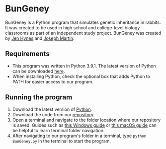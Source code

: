 # BunGeney
BunGeney is a Python program that simulates genetic inheritance in rabbits. It was created to be used in high school and college-level biology classrooms as part of an independent study project. BunGeney was created by [Jen Hynes](https://github.com/Jen04) and [Joseph Martin](https://github.com/JMartin1937). 

## Requirements
* This program was written in Python 3.9.1. The latest version of Python can be downloaded [here](https://www.python.org/downloads/). 
* When installing Python, check the optional box that adds Python to PATH for easier access to our program.

## Running the program
1. Download the latest version of [Python](https://www.python.org/downloads/).
2. Download the code from our [repository](https://github.com/Jen04/Inheritance-Lab).
3. Open a terminal and navigate to the folder location where our repository is saved. Guides such as [this Windows guide](https://www.howtogeek.com/659411/how-to-change-directories-in-command-prompt-on-windows-10/) or [this macOS guide](https://www.macworld.com/article/221277/command-line-navigating-files-folders-mac-terminal.html) can be helpful to learn terminal folder navigation.
4. After navigating to our program's folder in a terminal, type `python BunGeney.py` in the terminal to start the program.
